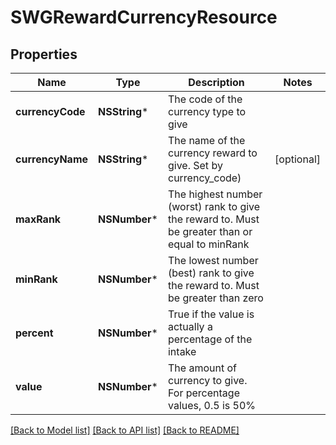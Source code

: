 # SWGRewardCurrencyResource

## Properties
Name | Type | Description | Notes
------------ | ------------- | ------------- | -------------
**currencyCode** | **NSString*** | The code of the currency type to give | 
**currencyName** | **NSString*** | The name of the currency reward to give.  Set by currency_code) | [optional] 
**maxRank** | **NSNumber*** | The highest number (worst) rank to give the reward to. Must be greater than or equal to minRank | 
**minRank** | **NSNumber*** | The lowest number (best) rank to give the reward to. Must be greater than zero | 
**percent** | **NSNumber*** | True if the value is actually a percentage of the intake | 
**value** | **NSNumber*** | The amount of currency to give. For percentage values, 0.5 is 50% | 

[[Back to Model list]](../README.md#documentation-for-models) [[Back to API list]](../README.md#documentation-for-api-endpoints) [[Back to README]](../README.md)


